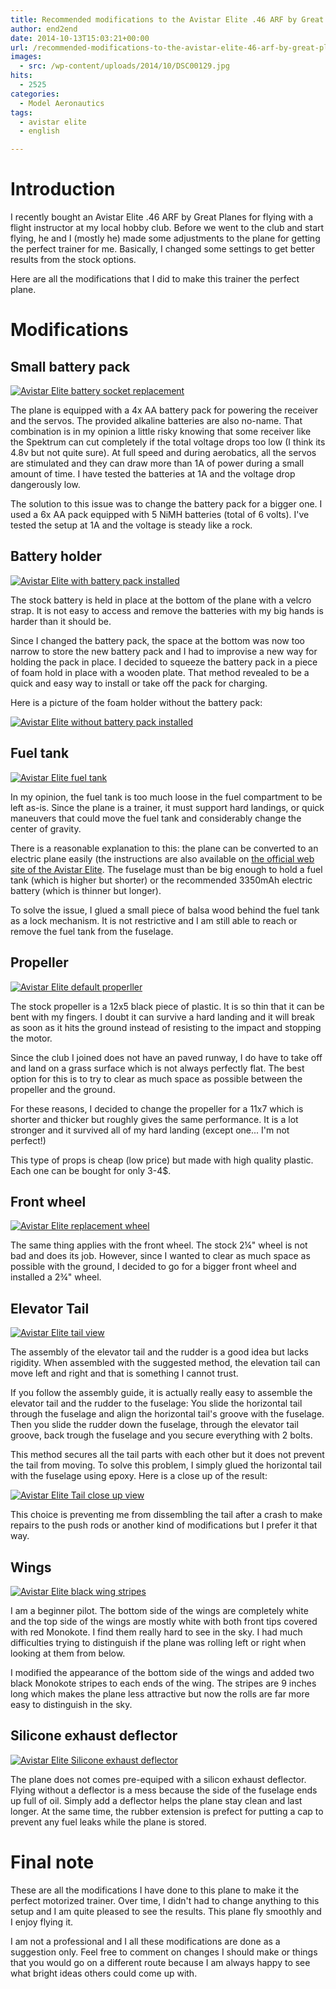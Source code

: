 ```yaml
---
title: Recommended modifications to the Avistar Elite .46 ARF by Great Planes
author: end2end
date: 2014-10-13T15:03:21+00:00
url: /recommended-modifications-to-the-avistar-elite-46-arf-by-great-planes/
images:
  - src: /wp-content/uploads/2014/10/DSC00129.jpg
hits:
  - 2525
categories:
  - Model Aeronautics
tags:
  - avistar elite
  - english

---
```

# Introduction

I recently bought an Avistar Elite .46 ARF by Great Planes for flying with a flight instructor at my local hobby club. Before we went to the club and start flying, he and I (mostly he) made some adjustments to the plane for getting the perfect trainer for me. Basically, I changed some settings to get better results from the stock options.

Here are all the modifications that I did to make this trainer the perfect plane.

# Modifications

## Small battery pack

[![Avistar Elite battery socket replacement](/wp-content/uploads/2014/10/IMG_1095-1024x576.jpg "Avistar Elite battery socket replacement")](/wp-content/uploads/2014/10/IMG_1095.jpg)

The plane is equipped with a 4x AA battery pack for powering the receiver and the servos. The provided alkaline batteries are also no-name. That combination is in my opinion a little risky knowing that some receiver like the Spektrum can cut completely if the total voltage drops too low (I think its 4.8v but not quite sure). At full speed and during aerobatics, all the servos are stimulated and they can draw more than 1A of power during a small amount of time. I have tested the batteries at 1A and the voltage drop dangerously low.

The solution to this issue was to change the battery pack for a bigger one. I used a 6x AA pack equipped with 5 NiMH batteries (total of 6 volts). I've tested the setup at 1A and the voltage is steady like a rock.

## Battery holder

[![Avistar Elite with battery pack installed](/wp-content/uploads/2014/10/IMG_1115.jpg "Avistar Elite with battery pack installed")](/wp-content/uploads/2014/10/IMG_1115.jpg)

The stock battery is held in place at the bottom of the plane with a velcro strap. It is not easy to access and remove the batteries with my big hands is harder than it should be.

Since I changed the battery pack, the space at the bottom was now too narrow to store the new battery pack and I had to improvise a new way for holding the pack in place. I decided to squeeze the battery pack in a piece of foam hold in place with a wooden plate. That method revealed to be a quick and easy way to install or take off the pack for charging.

Here is a picture of the foam holder without the battery pack:

[![Avistar Elite without battery pack installed](/wp-content/uploads/2014/10/IMG_1132.jpg "Avistar Elite without battery pack installed")](/wp-content/uploads/2014/10/IMG_1132.jpg)

## Fuel tank

[![Avistar Elite fuel tank](/wp-content/uploads/2014/10/IMG_1123-1024x683.jpg "Avistar Elite fuel tank")](/wp-content/uploads/2014/10/IMG_1123.jpg)

In my opinion, the fuel tank is too much loose in the fuel compartment to be left as-is. Since the plane is a trainer, it must support hard landings, or quick maneuvers that could move the fuel tank and considerably change the center of gravity.

There is a reasonable explanation to this: the plane can be converted to an electric plane easily (the instructions are also available on [the official web site of the Avistar Elite](http://www.greatplanes.com/airplanes/gpma1605.html). The fuselage must than be big enough to hold a fuel tank (which is higher but shorter) or the recommended 3350mAh electric battery (which is thinner but longer).

To solve the issue, I glued a small piece of balsa wood behind the fuel tank as a lock mechanism. It is not restrictive and I am still able to reach or remove the fuel tank from the fuselage.

## Propeller

[![Avistar Elite default properller](/wp-content/uploads/2014/10/IMG_1107-1024x576.jpg "Avistar Elite default properller")](/wp-content/uploads/2014/10/IMG_1107.jpg)

The stock propeller is a 12x5 black piece of plastic. It is so thin that it can be bent with my fingers. I doubt it can survive a hard landing and it will break as soon as it hits the ground instead of resisting to the impact and stopping the motor.

Since the club I joined does not have an paved runway, I do have to take off and land on a grass surface which is not always perfectly flat. The best option for this is to try to clear as much space as possible between the propeller and the ground.

For these reasons, I decided to change the propeller for a 11x7 which is shorter and thicker but roughly gives the same performance. It is a lot stronger and it survived all of my hard landing (except one... I'm not perfect!)

This type of props is cheap (low price) but made with high quality plastic. Each one can be bought for only 3-4$.

## Front wheel

[![Avistar Elite replacement wheel](/wp-content/uploads/2014/10/IMG_1100-1024x576.jpg "Avistar Elite replacement wheel")](/wp-content/uploads/2014/10/IMG_1100.jpg)

The same thing applies with the front wheel. The stock 2¼" wheel is not bad and does its job. However, since I wanted to clear as much space as possible with the ground, I decided to go for a bigger front wheel and installed a 2¾" wheel.

## Elevator Tail

[![Avistar Elite tail view](/wp-content/uploads/2014/10/IMG_1125-1024x576.jpg "Avistar Elite tail view")](/wp-content/uploads/2014/10/IMG_1125.jpg)

The assembly of the elevator tail and the rudder is a good idea but lacks rigidity. When assembled with the suggested method, the elevation tail can move left and right and that is something I cannot trust.

If you follow the assembly guide, it is actually really easy to assemble the elevator tail and the rudder to the fuselage: You slide the horizontal tail through the fuselage and align the horizontal tail's groove with the fuselage. Then you slide the rudder down the fuselage, through the elevator tail groove, back trough the fuselage and you secure everything with 2 bolts.

This method secures all the tail parts with each other but it does not prevent the tail from moving. To solve this problem, I simply glued the horizontal tail with the fuselage using epoxy. Here is a close up of the result:

[![Avistar Elite Tail close up view](/wp-content/uploads/2014/10/IMG_1128-1024x576.jpg "Avistar Elite Tail close up view")](/wp-content/uploads/2014/10/IMG_1128.jpg)

This choice is preventing me from dissembling the tail after a crash to make repairs to the push rods or another kind of modifications but I prefer it that way.

## Wings

[![Avistar Elite black wing stripes](/wp-content/uploads/2014/10/DSC00129-1024x576.jpg "Avistar Elite black wing stripes")](/wp-content/uploads/2014/10/DSC00129.jpg)

I am a beginner pilot. The bottom side of the wings are completely white and the top side of the wings are mostly white with both front tips covered with red Monokote. I find them really hard to see in the sky. I had much difficulties trying to distinguish if the plane was rolling left or right when looking at them from below.

I modified the appearance of the bottom side of the wings and added two black Monokote stripes to each ends of the wing. The stripes are 9 inches long which makes the plane less attractive but now the rolls are far more easy to distinguish in the sky.

## Silicone exhaust deflector

[![Avistar Elite Silicone exhaust deflector](/wp-content/uploads/2014/10/IMG_1136-1024x683.jpg "Avistar Elite Silicone exhaust deflector")](/wp-content/uploads/2014/10/IMG_1136.jpg)

The plane does not comes pre-equiped with a silicon exhaust deflector. Flying without a deflector is a mess because the side of the fuselage ends up full of oil. Simply add a deflector helps the plane stay clean and last longer. At the same time, the rubber extension is prefect for putting a cap to prevent any fuel leaks while the plane is stored.

# Final note

These are all the modifications I have done to this plane to make it the perfect motorized trainer. Over time, I didn't had to change anything to this setup and I am quite pleased to see the results. This plane fly smoothly and I enjoy flying it.

I am not a professional and I all these modifications are done as a suggestion only. Feel free to comment on changes I should make or things that you would go on a different route because I am always happy to see what bright ideas others could come up with.
